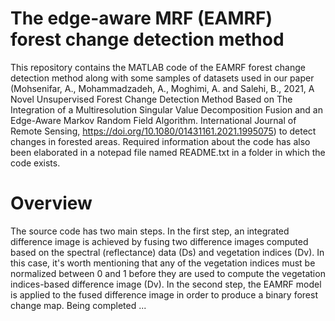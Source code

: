 # The edge-aware MRF (EAMRF) forest change detection method
This repository contains the MATLAB code of the EAMRF forest change detection method along with some samples of datasets used in our paper (Mohsenifar, A., Mohammadzadeh, A., Moghimi, A. and Salehi, B., 2021, A Novel Unsupervised Forest Change Detection Method Based on The Integration of a Multiresolution Singular Value Decomposition Fusion and an Edge-Aware Markov Random Field Algorithm. International Journal of Remote Sensing, https://doi.org/10.1080/01431161.2021.1995075) to detect changes in forested areas.
Required information about the code has also been elaborated in a notepad file named README.txt in a folder in which the code exists.
# Overview
The source code has two main steps. In the first step, an integrated difference image is achieved by fusing two difference images computed based on the spectral (reflectance) data (Ds) and vegetation indices (Dv). In this case, it's worth mentioning that any of the vegetation indices must be normalized between 0 and 1 before they are used to compute the vegetation indices-based difference image (Dv). In the second step, the EAMRF model is applied to the fused difference image in order to produce a binary forest change map.
Being completed ...
